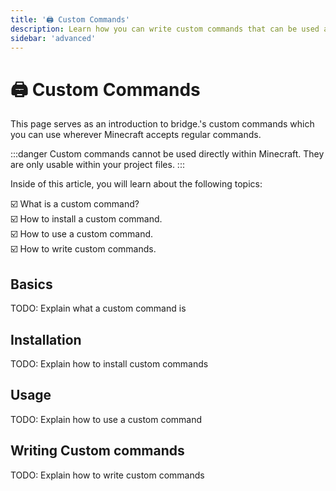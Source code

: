```yaml
---
title: '🖨 Custom Commands'
description: Learn how you can write custom commands that can be used across your project!
sidebar: 'advanced'
---
```


# 🖨 Custom Commands

This page serves as an introduction to bridge.'s custom commands which you can use wherever Minecraft accepts regular commands.

:::danger
Custom commands cannot be used directly within Minecraft. They are only usable within your project files.
:::

Inside of this article, you will learn about the following topics:

:ballot_box_with_check: What is a custom command?<br/>
:ballot_box_with_check: How to install a custom command.<br/>
:ballot_box_with_check: How to use a custom command.<br/>
:ballot_box_with_check: How to write custom commands.<br/>

## Basics

TODO: Explain what a custom command is

## Installation

TODO: Explain how to install custom commands

## Usage

TODO: Explain how to use a custom command

## Writing Custom commands

TODO: Explain how to write custom commands
